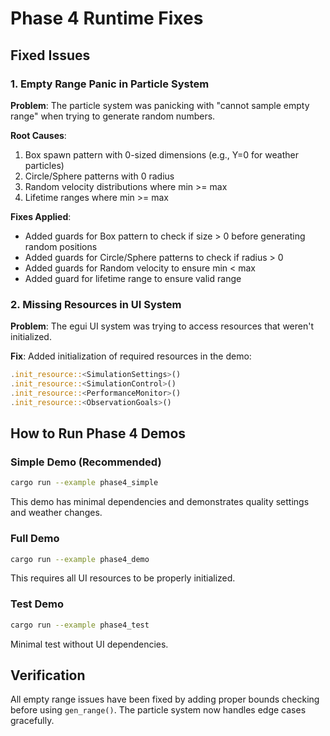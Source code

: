 # Phase 4 Runtime Fixes

## Fixed Issues

### 1. Empty Range Panic in Particle System
**Problem**: The particle system was panicking with "cannot sample empty range" when trying to generate random numbers.

**Root Causes**:
1. Box spawn pattern with 0-sized dimensions (e.g., Y=0 for weather particles)
2. Circle/Sphere patterns with 0 radius
3. Random velocity distributions where min >= max
4. Lifetime ranges where min >= max

**Fixes Applied**:
- Added guards for Box pattern to check if size > 0 before generating random positions
- Added guards for Circle/Sphere patterns to check if radius > 0
- Added guards for Random velocity to ensure min < max
- Added guard for lifetime range to ensure valid range

### 2. Missing Resources in UI System
**Problem**: The egui UI system was trying to access resources that weren't initialized.

**Fix**: Added initialization of required resources in the demo:
```rust
.init_resource::<SimulationSettings>()
.init_resource::<SimulationControl>()
.init_resource::<PerformanceMonitor>()
.init_resource::<ObservationGoals>()
```

## How to Run Phase 4 Demos

### Simple Demo (Recommended)
```bash
cargo run --example phase4_simple
```
This demo has minimal dependencies and demonstrates quality settings and weather changes.

### Full Demo
```bash
cargo run --example phase4_demo
```
This requires all UI resources to be properly initialized.

### Test Demo
```bash
cargo run --example phase4_test
```
Minimal test without UI dependencies.

## Verification
All empty range issues have been fixed by adding proper bounds checking before using `gen_range()`. The particle system now handles edge cases gracefully.